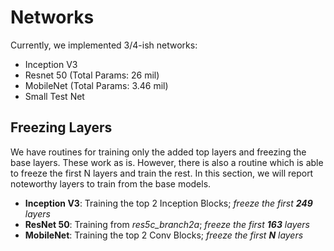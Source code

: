 # Networks
Currently, we implemented 3/4-ish networks:
* Inception V3
* Resnet 50 (Total Params: 26 mil)
* MobileNet (Total Params: 3.46 mil)
* Small Test Net

## Freezing Layers
We have routines for training only the added top layers and freezing the base layers. These work as is. However, there is also a routine which is able to freeze the first N layers and train the rest. In this section, we will report noteworthy layers to train from the base models.

* __Inception V3__: Training the top 2 Inception Blocks; _freeze the first __249__ layers_
* __ResNet 50__: Training from _res5c_branch2a_; _freeze the first __163__ layers_
* __MobileNet__: Training the top 2 Conv Blocks; _freeze the first __N__ layers_